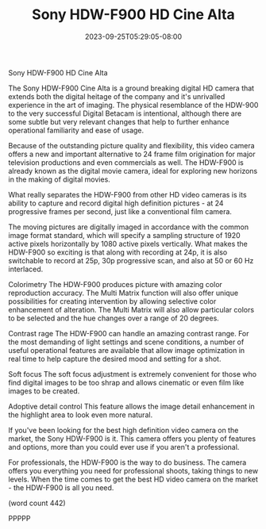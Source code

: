 ﻿---
title: "Sony HDW-F900 HD Cine Alta"
date: 2023-09-25T05:29:05-08:00
description: "High Definition Video Cameras Tips for Web Success"
featured_image: "/images/High Definition Video Cameras.jpg"
tags: ["High Definition Video Cameras"]
---

Sony HDW-F900 HD Cine Alta

The Sony HDW-F900 Cine Alta is a ground breaking
digital HD camera that extends both the digital 
heitage of the company and it's unrivalled experience
in the art of imaging.  The physical resemblance
of the HDW-900 to the very successful Digital
Betacam is intentional, although there are some 
subtle but very relevant changes that help to further
enhance operational familiarity and ease of usage.

Because of the outstanding picture quality and 
flexibility, this video camera offers a new and
important alternative to 24 frame film origination
for major television productions and even commercials
as well.  The HDW-F900 is already known as the 
digital movie camera, ideal for exploring new 
horizons in the making of digital movies.

What really separates the HDW-F900 from other
HD video cameras is its ability to capture and
record digital high definition pictures - at 24
progressive frames per second, just like a 
conventional film camera.  

The moving pictures are digitally imaged in 
accordance with the common image format standard,
which will specify a sampling structure of 1920
active pixels horizontally by 1080 active pixels
vertically.  What makes the HDW-F900 so exciting
is that along with recording at 24p, it is also
switchable to record at 25p, 30p progressive  scan,
and also at 50 or 60 Hz interlaced.

Colorimetry
The HDW-F900 produces picture with amazing color
reproduction accuracy.  The Multi Matrix function
will also offer unique possibilities for creating
intervention by allowing selective color 
enhancement of alteration.  The Multi Matrix will
also allow particular colors to be selected and
the hue changes over a range of 20 degrees.

Contrast rage
The HDW-F900 can handle an amazing contrast
range.  For the most demanding of light settings
and scene conditions, a number of useful 
operational features are available that allow
image optimization in real time to help capture
the desired mood and setting for a shot.

Soft focus
The soft focus adjustment is extremely convenient
for those who find digital images to be too
shrap and allows cinematic or even film like
images to be created.

Adoptive detail control
This feature allows the image detail enhancement
in the highlight area to look even more natural.

If you've been looking for the best high definition
video camera on the market, the Sony HDW-F900 is
it.  This camera offers you plenty of features
and options, more than you could ever use if
you aren't a professional.

For professionals, the HDW-F900 is the way to do
business.  The camera offers you everything you 
need for professional shoots, taking things to
new levels.  When the time comes to get the best
HD video camera on the market - the HDW-F900 is
all you need.

(word count 442)

PPPPP
